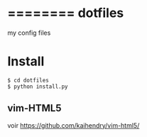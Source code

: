 ========
dotfiles
========

my config files 

Install
========

```
$ cd dotfiles
$ python install.py
```

vim-HTML5
----------

voir https://github.com/kaihendry/vim-html5/
